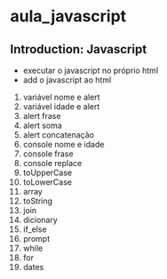 # aula_javascript
## Introduction: Javascript



- executar o javascript no próprio html
- add o javascript ao html

1. variável nome e alert
2. variável idade e alert
3.  alert frase
4. alert soma
5. alert concatenação
6. console nome e idade
7. console frase
8. console replace
9. toUpperCase
10. toLowerCase
11. array
12. toString
13. join
14. dicionary
15. if_else
16. prompt
17. while
18. for
19. dates



